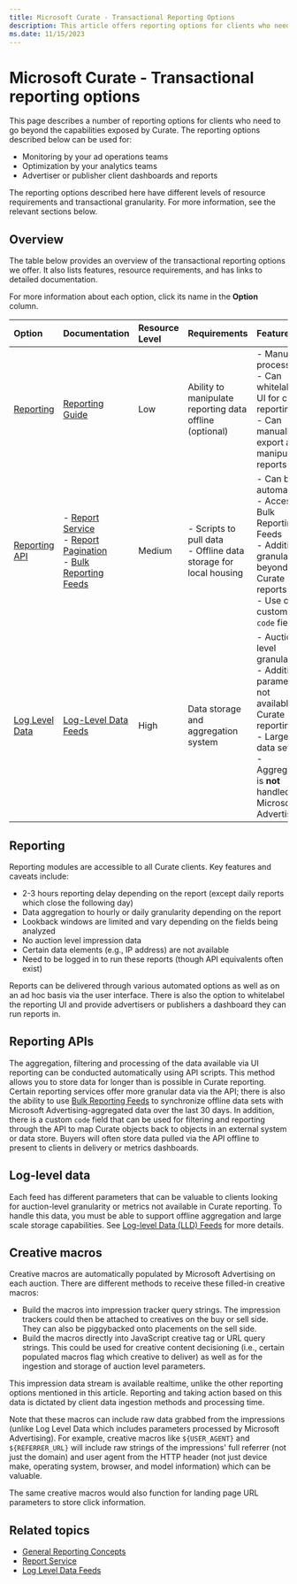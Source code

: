 ```yaml
---
title: Microsoft Curate - Transactional Reporting Options
description: This article offers reporting options for clients who need to go beyond the capabilities exposed by Curate.
ms.date: 11/15/2023
---
```


# Microsoft Curate - Transactional reporting options

This page describes a number of reporting options for clients who need to go beyond the capabilities exposed by Curate. The reporting options described below can be used for:

- Monitoring by your ad operations teams
- Optimization by your analytics teams
- Advertiser or publisher client dashboards and reports

The reporting options described here have different levels of resource requirements and transactional granularity. For more information, see the relevant sections below.

## Overview

The table below provides an overview of the transactional reporting options we offer. It also lists features, resource requirements, and has links to detailed documentation.

For more information about each option, click its name in the **Option** column.

| Option | Documentation | Resource Level | Requirements | Features |
|:---|:---|:---|:---|:---|
| [Reporting](#reporting) | [Reporting Guide](./reporting-guide.md) | Low | Ability to manipulate reporting data offline (optional) | - Manual processing<br> - Can whitelabel UI for client reporting<br> - Can manually export and manipulate reports |
| [Reporting API](#reporting-apis) | - [Report Service](../digital-platform-api/report-service.md)<br> - [Report Pagination](../digital-platform-api/report-pagination.md)<br> - [Bulk Reporting Feeds](../digital-platform-api/bulk-reporting-feeds.md) | Medium | - Scripts to pull data<br> - Offline data storage for local housing | - Can be automated<br> - Access to Bulk Reporting Feeds<br> - Additional granularity beyond Curate reports<br> - Use of custom `code` field |
| [Log Level Data](#log-level-data) | [Log-Level Data Feeds](../log-level-data/log-level-data-feeds.md) | High | Data storage and aggregation system | - Auction level granularity<br> - Additional parameters not available in Curate reporting<br> - Large data sets<br> - Aggregation is **not** handled by Microsoft Advertising |

## Reporting

Reporting modules are accessible to all Curate clients. Key features and caveats include:

- 2-3 hours reporting delay depending on the report (except daily reports which close the following day)
- Data aggregation to hourly or daily granularity depending on the report
- Lookback windows are limited and vary depending on the fields being analyzed
- No auction level impression data
- Certain data elements (e.g., IP address) are not available
- Need to be logged in to run these reports (though API equivalents often exist)

Reports can be delivered through various automated options as well as on an ad hoc basis via the user interface. There is also the option to whitelabel the reporting UI and provide advertisers or publishers a dashboard they can run reports in.

## Reporting APIs

The aggregation, filtering and processing of the data available via UI reporting can be conducted automatically using API scripts. This method allows you to store data for longer than is possible in Curate reporting. Certain reporting services offer more granular data via the API; there is also the ability to use [Bulk Reporting Feeds](../digital-platform-api/bulk-reporting-feeds.md) to synchronize offline data sets with Microsoft Advertising-aggregated data over the last 30 days. In addition, there is a custom `code` field that can be used for filtering and reporting through the API to map Curate objects back to objects in an external system or data store. Buyers will often store data pulled via the API offline to present to clients in delivery or metrics dashboards.

## Log-level data

Each feed has different parameters that can be valuable to clients looking for auction-level granularity or metrics not available in Curate reporting. To handle this data, you must be able to support offline aggregation and large scale storage capabilities. See [Log-level Data (LLD) Feeds](../log-level-data/log-level-data-feeds.md) for more details.

## Creative macros

Creative macros are automatically populated by Microsoft Advertising on each auction. There are different methods to receive these filled-in creative macros:

- Build the macros into impression tracker query strings. The impression trackers could then be attached to creatives on the buy or sell side. They can also be piggybacked onto placements on the sell side.
- Build the macros directly into JavaScript creative tag or URL query strings. This could be used for creative content decisioning (i.e., certain populated macros flag which creative to deliver) as well as for the ingestion and storage of auction level parameters.

This impression data stream is available realtime, unlike the other reporting options mentioned in this article. Reporting and taking action based on this data is dictated by client data ingestion methods and processing time.

Note that these macros can include raw data grabbed from the impressions (unlike Log Level Data which includes parameters processed by Microsoft Advertising). For example, creative macros like `${USER_AGENT}` and `${REFERRER_URL}` will include raw strings of the impressions' full referrer (not just the domain) and user agent from the HTTP header (not just device make, operating system, browser, and model information) which can be valuable.

The same creative macros would also function for landing page URL parameters to store click information.

## Related topics

- [General Reporting Concepts](general-reporting-concepts.md)
- [Report Service](../digital-platform-api/report-service.md)
- [Log Level Data Feeds](../log-level-data/log-level-data-feeds.md)
